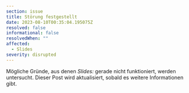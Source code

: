 ```yaml
---
section: issue
title: Störung festgestellt
date: 2023-08-10T00:35:04.195075Z
resolved: false
informational: false
resolvedWhen: ""
affected:
  - Slides
severity: disrupted
---
```

Mögliche Gründe, aus denen *Slides:* gerade nicht funktioniert, werden untersucht. Dieser Post wird aktualisiert, sobald es weitere Informationen gibt.

        